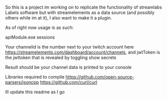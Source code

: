 So this is a project im working on to replicate the functionality of streamlabs Labels software but with streamelements as a data source (and possibly others while im at it), I also want to make it a plugin.


As of right now usage is as such:

apiModule.exe sessions <streamElementsChannelID> <streamElementsJWTToken>

Your channelid is the number next to your twitch account here https://streamelements.com/dashboard/account/channels, and jwtToken is the jwttoken that is revealed by toggling show secrets

Result should be your channel data is printed to your console

Libraries required to compile
https://github.com/open-source-parsers/jsoncpp
https://github.com/curl/curl

Ill update this readme as I go

